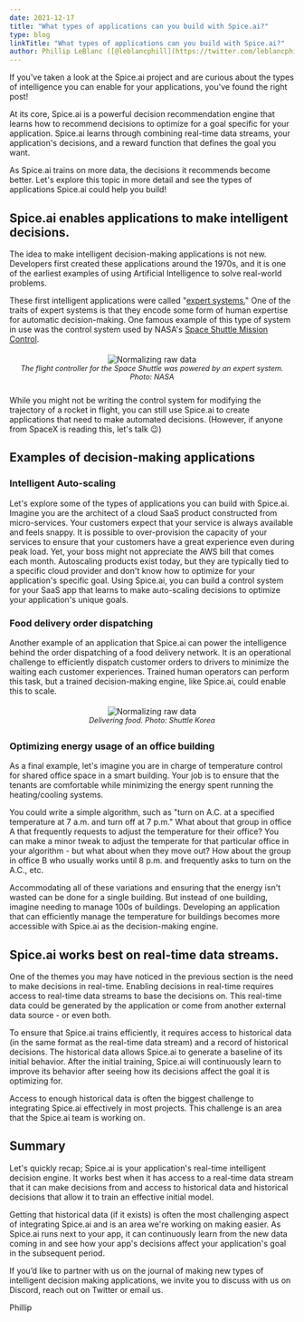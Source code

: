 ```yaml
---
date: 2021-12-17
title: "What types of applications can you build with Spice.ai?"
type: blog
linkTitle: "What types of applications can you build with Spice.ai?"
author: Phillip LeBlanc ([@leblancphill](https://twitter.com/leblancphill))
---
```


If you've taken a look at the Spice.ai project and are curious about the types of intelligence you can enable for your applications, you've found the right post!

At its core, Spice.ai is a powerful decision recommendation engine that learns how to recommend decisions to optimize for a goal specific for your application. Spice.ai learns through combining real-time data streams, your application's decisions, and a reward function that defines the goal you want.

As Spice.ai trains on more data, the decisions it recommends become better. Let's explore this topic in more detail and see the types of applications Spice.ai could help you build!

## Spice.ai enables applications to make intelligent decisions.

The idea to make intelligent decision-making applications is not new. Developers first created these applications around the 1970s, and it is one of the earliest examples of using Artificial Intelligence to solve real-world problems.

These first intelligent applications were called "[expert systems.](https://en.wikipedia.org/wiki/Expert_system)" One of the traits of expert systems is that they encode some form of human expertise for automatic decision-making. One famous example of this type of system in use was the control system used by NASA's [Space Shuttle Mission Control](https://www.researchgate.net/publication/4702412_The_INCO_Expert_System_Project_CLIPS_in_Shuttle_mission_control).

<div style="display: flex; justify-content: center; padding: 5px; margin-bottom: 20px;">
  <div style="display: grid;">
    <img style="max-width: 563px; margin: auto" alt="Normalizing raw data" src="https://user-images.githubusercontent.com/879445/146541154-fb7d9ec8-482e-4d07-9227-34ca74abaff0.jpg">
    	<div style="font-size: 0.8rem; font-style: italic; text-align: center;">The flight controller for the Space Shuttle was powered by an expert system. Photo: NASA</div>
  </div>
</div>

While you might not be writing the control system for modifying the trajectory of a rocket in flight, you can still use Spice.ai to create applications that need to make automated decisions. (However, if anyone from SpaceX is reading this, let's talk 😉)

## Examples of decision-making applications

### Intelligent Auto-scaling

Let's explore some of the types of applications you can build with Spice.ai. Imagine you are the architect of a cloud SaaS product constructed from micro-services. Your customers expect that your service is always available and feels snappy. It is possible to over-provision the capacity of your services to ensure that your customers have a great experience even during peak load. Yet, your boss might not appreciate the AWS bill that comes each month. Autoscaling products exist today, but they are typically tied to a specific cloud provider and don't know how to optimize for your application's specific goal. Using Spice.ai, you can build a control system for your SaaS app that learns to make auto-scaling decisions to optimize your application's unique goals.

### Food delivery order dispatching

Another example of an application that Spice.ai can power the intelligence behind the order dispatching of a food delivery network. It is an operational challenge to efficiently dispatch customer orders to drivers to minimize the waiting each customer experiences. Trained human operators can perform this task, but a trained decision-making engine, like Spice.ai, could enable this to scale.

<div style="display: flex; justify-content: center; padding: 5px; margin-bottom: 20px;">
  <div style="display: grid;">
    <img style="max-width: 563px; margin: auto" alt="Normalizing raw data" src="https://user-images.githubusercontent.com/879445/146544134-2e969e9d-aa71-4f89-80a8-e5bc4c991bd2.png">
    	<div style="font-size: 0.8rem; font-style: italic; text-align: center;">Delivering food. Photo: Shuttle Korea</div>
  </div>
</div>

### Optimizing energy usage of an office building

As a final example, let's imagine you are in charge of temperature control for shared office space in a smart building. Your job is to ensure that the tenants are comfortable while minimizing the energy spent running the heating/cooling systems.

You could write a simple algorithm, such as "turn on A.C. at a specified temperature at 7 a.m. and turn off at 7 p.m." What about that group in office A that frequently requests to adjust the temperature for their office? You can make a minor tweak to adjust the temperate for that particular office in your algorithm - but what about when they move out? How about the group in office B who usually works until 8 p.m. and frequently asks to turn on the A.C., etc.

Accommodating all of these variations and ensuring that the energy isn't wasted can be done for a single building. But instead of one building, imagine needing to manage 100s of buildings. Developing an application that can efficiently manage the temperature for buildings becomes more accessible with Spice.ai as the decision-making engine.

## Spice.ai works best on real-time data streams.

One of the themes you may have noticed in the previous section is the need to make decisions in real-time. Enabling decisions in real-time requires access to real-time data streams to base the decisions on. This real-time data could be generated by the application or come from another external data source - or even both.

To ensure that Spice.ai trains efficiently, it requires access to historical data (in the same format as the real-time data stream) and a record of historical decisions. The historical data allows Spice.ai to generate a baseline of its initial behavior. After the initial training, Spice.ai will continuously learn to improve its behavior after seeing how its decisions affect the goal it is optimizing for.

Access to enough historical data is often the biggest challenge to integrating Spice.ai effectively in most projects. This challenge is an area that the Spice.ai team is working on.

## Summary

Let's quickly recap; Spice.ai is your application's real-time intelligent decision engine. It works best when it has access to a real-time data stream that it can make decisions from and access to historical data and historical decisions that allow it to train an effective initial model.

Getting that historical data (if it exists) is often the most challenging aspect of integrating Spice.ai and is an area we're working on making easier. As Spice.ai runs next to your app, it can continuously learn from the new data coming in and see how your app's decisions affect your application's goal in the subsequent period.

If you’d like to partner with us on the journal of making new types of intelligent decision making applications, we invite you to discuss with us on Discord, reach out on Twitter or email us.

Phillip
